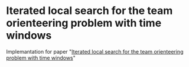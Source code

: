 # Iterated local search for the team orienteering problem with time windows

Implemantation for paper "[Iterated local search for the team orienteering problem with time windows](https://www.sciencedirect.com/science/article/abs/pii/S030505480900080X)"
